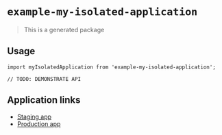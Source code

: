 # `example-my-isolated-application`

> This is a generated package

## Usage

```
import myIsolatedApplication from 'example-my-isolated-application';

// TODO: DEMONSTRATE API
```

## Application links

- [Staging app](https://myisolatedapplicationstaging.amoretto.it)
- [Production app](https://myisolatedapplication.amoretto.it)